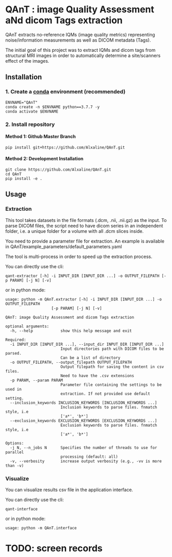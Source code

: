 # QAnT : image Quality Assessment aNd dicom Tags extraction

QAnT extracts no-reference IQMs (image quality metrics) representing noise/information measurements as well as DICOM 
metadata (Tags). 

The initial goal of this project was to extract IQMs and dicom tags from structural MRI images in order to automatically
determine a site/scanners effect of the images.

## Installation
### 1. Create a [conda](https://docs.conda.io/en/latest/) environment (recommended)
```
ENVNAME="QAnT"
conda create -n $ENVNAME python==3.7.7 -y
conda activate $ENVNAME
```
### 2. Install repository
#### Method 1: Github Master Branch
```
pip install git+https://github.com/Alxaline/QAnT.git
```
#### Method 2: Development Installation
```
git clone https://github.com/Alxaline/QAnT.git
cd QAnT
pip install -e .
```


## Usage

### Extraction

This tool takes datasets in the file formats (.dcm, .nii, .nii.gz) as the input. 
To parse DICOM files, the script need to have dicom series in an independent folder, i.e. a unique folder
for a volume with all .dcm slices inside. 

You need to provide a parameter file for extraction. An example is available in QAnT/example_parameters/default_parameters.yaml

The tool is multi-process in order to speed up the extraction process.

You can directly use the cli:
```
qant-extractor [-h] -i INPUT_DIR [INPUT_DIR ...] -o OUTPUT_FILEPATH [-p PARAM] [-j N] [-v]
```

or in python mode:
```
usage: python -m QAnT.extractor [-h] -i INPUT_DIR [INPUT_DIR ...] -o OUTPUT_FILEPATH
                    [-p PARAM] [-j N] [-v]

QAnT: image Quality Assessment and dicom Tags extraction

optional arguments:
  -h, --help            show this help message and exit

Required:
  -i INPUT_DIR [INPUT_DIR ...], --input_dir INPUT_DIR [INPUT_DIR ...]
                        Input directories path with DICOM files to be parsed.
                        Can be a list of directory
  -o OUTPUT_FILEPATH, --output_filepath OUTPUT_FILEPATH
                        Output filepath for saving the content in csv files.
                        Need to have the .csv extensions
  -p PARAM, --param PARAM
                        Parameter file containing the settings to be used in
                        extraction. If not provided use default setting.
  --inclusion_keywords INCLUSION_KEYWORDS [INCLUSION_KEYWORDS ...]
                        Inclusion keywords to parse files. fnmatch style, i.e
                        ['a*', 'b*']
  --exclusion_keywords EXCLUSION_KEYWORDS [EXCLUSION_KEYWORDS ...]
                        Exclusion keywords to parse files. fnmatch style, i.e
                        ['a*', 'b*']

Options:
  -j N, --n_jobs N      Specifies the number of threads to use for parallel
                        processing (default: all)
  -v, --verbosity       increase output verbosity (e.g., -vv is more than -v)
```

### Visualize

You can visualize results csv file in the application interface.

You can directly use the cli:
```
qant-interface 
```

or in python mode:
```
usage: python -m QAnT.interface 
```                    

# TODO: screen records

